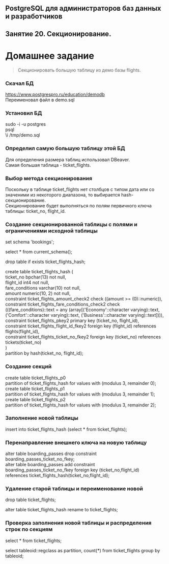 ## PostgreSQL для администраторов баз данных и разработчиков ##  
## Занятие 20. Секционирование. ##  
# Домашнее задание # 

>Секционировать большую таблицу из демо базы flights.  

### Скачал БД ### 
https://www.postgrespro.ru/education/demodb  
Переименовал файл в demo.sql  

### Установил БД ### 
sudo -i -u postgres  
psql  
\i /tmp/demo.sql  

### Определил самую большую таблицу этой БД ### 
Для определения размера таблиц использовал DBeaver.  
Самая большая таблица - ticket_flights.  

### Выбор метода секционирования ###
Поскольку в таблице ticket_flights нет столбцов с типом дата или со значеними из некоторого диапазона, то выбирается hash-секционирование.  
Секционирование будет выполняться по полям первичного ключа таблицы: ticket_no, flight_id.

### Создание секционированной таблицы с полями и ограничениями исходной таблицы ###

set schema 'bookings';  

select * from current_schema();  

drop table if exists ticket_flights_hash;  

create table ticket_flights_hash (  
	ticket_no bpchar(13) not null,  
	flight_id int4 not null,  
	fare_conditions varchar(10) not null,  
	amount numeric(10, 2) not null,  
	constraint ticket_flights_amount_check2 check ((amount >= (0)::numeric)),  
	constraint ticket_flights_fare_conditions_check2 check (((fare_conditions)::text = any (array[('Economy'::character varying)::text, ('Comfort'::character varying)::text, ('Business'::character varying)::text]))),  
	constraint ticket_flights_pkey2 primary key (ticket_no, flight_id),  
	constraint ticket_flights_flight_id_fkey2 foreign key (flight_id) references flights(flight_id),  
	constraint ticket_flights_ticket_no_fkey2 foreign key (ticket_no) references tickets(ticket_no)  
)  
partition by hash(ticket_no, flight_id);  

### Создание секций ###

create table ticket_flights_p0  
  partition of ticket_flights_hash for values with (modulus 3, remainder 0);  
create table ticket_flights_p1   
  partition of ticket_flights_hash for values with (modulus 3, remainder 1);  
create table ticket_flights_p2  
  partition of ticket_flights_hash for values with (modulus 3, remainder 2);  

### Заполнение новой таблицы  ###

insert into ticket_flights_hash (select * from ticket_flights);  

### Перенаправление внешнего ключа на новую таблицу ###

alter table boarding_passes drop constraint boarding_passes_ticket_no_fkey;  
alter table boarding_passes add constraint  
  boarding_passes_ticket_no_fkey foreign key (ticket_no,flight_id)  
  references ticket_flights_hash(ticket_no,flight_id);  

### Удаление старой таблицы и переименование новой ###

drop table ticket_flights;  

alter table ticket_flights_hash rename to ticket_flights;  

### Проверка заполнения новой таблицы и распределения строк по секциям ###

select * from ticket_flights;  

select tableoid::regclass as partition, count(*) from ticket_flights group by tableoid;  
